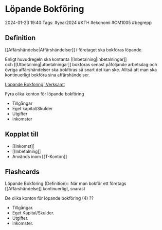 # Löpande Bokföring

2024-01-23 19:40
Tags: #year2024 #KTH #ekonomi #CM1005 #begrepp

## Definition

[[Affärshändelse|Affärshändelser]] i företaget ska bokföras löpande.

Enligt huvudregeln ska kontanta [[Inbetalning|inbetalningar]] och [[Utbetalning|utbetalningar]] bokföras senast påföljande arbetsdag och övriga affärshändelser ska bokföras så snart det kan ske. Alltså att man ska kontinuerligt bokföra sina affärshändelser.

[Löpande Bokföring, Verksamt](https://www.verksamt.se/driva/ekonomi-och-bokforing/lopande-bokforing)

Fyra olika konton för löpande bokföring

- Tillgångar
- Eget kapital/Skulder
- Utgifter
- Inkomster

## Kopplat till

- [[Inkomst]]
- [[Inbetalning]]
- Används inom [[T-Konton]]

## Flashcards

Löpande Bokföring (Definition):: När man bokför ett företags [[Affärshändelse]] kontinuerligt, snarast
<!--SR:!2024-02-15,13,284!2024-02-07,7,268-->

De olika konton för löpande bokföring (4)
??
- Tillgångar.
- Eget Kapital/Skulder.
- Utgifter.
- Inkomster.
<!--SR:!2024-02-01,2,228!2024-02-04,1,190-->
